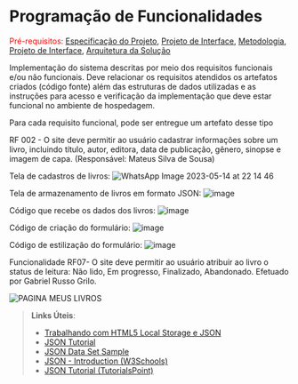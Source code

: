 # Programação de Funcionalidades

<span style="color:red">Pré-requisitos: <a href="2-Especificação do Projeto.md"> Especificação do Projeto</a></span>, <a href="3-Projeto de Interface.md"> Projeto de Interface</a>, <a href="4-Metodologia.md"> Metodologia</a>, <a href="3-Projeto de Interface.md"> Projeto de Interface</a>, <a href="5-Arquitetura da Solução.md"> Arquitetura da Solução</a>

Implementação do sistema descritas por meio dos requisitos funcionais e/ou não funcionais. Deve relacionar os requisitos atendidos os artefatos criados (código fonte) além das estruturas de dados utilizadas e as instruções para acesso e verificação da implementação que deve estar funcional no ambiente de hospedagem.

Para cada requisito funcional, pode ser entregue um artefato desse tipo

RF 002 - O site deve permitir ao usuário cadastrar informações sobre um livro, incluindo título, autor, editora, data de publicação, gênero, sinopse e imagem de capa. (Responsável: Mateus Silva de Sousa)

Tela de cadastros de livros:
![WhatsApp Image 2023-05-14 at 22 14 46](https://github.com/ICEI-PUC-Minas-PMV-ADS/pmv-ads-2023-1-e1-proj-web-t7-bookproject/assets/128759977/e7d9b9de-c1b5-4bc6-9d59-a2a3d393875b)

Tela de armazenamento de livros em formato JSON:
![image](https://github.com/ICEI-PUC-Minas-PMV-ADS/pmv-ads-2023-1-e1-proj-web-t7-bookproject/assets/128759977/191a7bcd-0300-444b-93d1-1923f85edb03)

Código que recebe os dados dos livros:
![image](https://github.com/ICEI-PUC-Minas-PMV-ADS/pmv-ads-2023-1-e1-proj-web-t7-bookproject/assets/128759977/0e5c178e-6dea-442e-8515-572a8e7b537f)

Código de criação do formulário:
![image](https://github.com/ICEI-PUC-Minas-PMV-ADS/pmv-ads-2023-1-e1-proj-web-t7-bookproject/assets/128759977/91419483-0f62-46c3-9e08-a69efbc43343)

Código de estilização do formulário:
![image](https://github.com/ICEI-PUC-Minas-PMV-ADS/pmv-ads-2023-1-e1-proj-web-t7-bookproject/assets/128759977/94c47ed4-3eb1-422c-b582-73daf9bdf3dd)


Funcionalidade RF07- O site deve permitir ao usuário atribuir ao livro o status de leitura: Não lido, Em progresso, Finalizado, Abandonado. Efetuado por Gabriel Russo Grilo.

![PAGINA MEUS LIVROS](https://github.com/ICEI-PUC-Minas-PMV-ADS/pmv-ads-2023-1-e1-proj-web-t7-bookproject/assets/101235591/00f6f2b5-05d7-4e49-9eab-b4e6deee3ac1)







> **Links Úteis**:
>
> - [Trabalhando com HTML5 Local Storage e JSON](https://www.devmedia.com.br/trabalhando-com-html5-local-storage-e-json/29045)
> - [JSON Tutorial](https://www.w3resource.com/JSON)
> - [JSON Data Set Sample](https://opensource.adobe.com/Spry/samples/data_region/JSONDataSetSample.html)
> - [JSON - Introduction (W3Schools)](https://www.w3schools.com/js/js_json_intro.asp)
> - [JSON Tutorial (TutorialsPoint)](https://www.tutorialspoint.com/json/index.htm)
